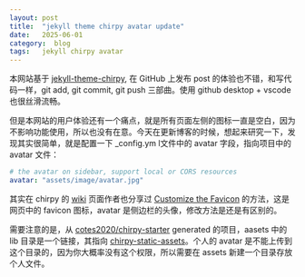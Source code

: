 ```yaml
---
layout: post
title:  "jekyll theme chirpy avatar update"
date:   2025-06-01
category:  blog
tags:   jekyll chirpy avatar
---
```


本网站基于 [jekyll-theme-chirpy](https://github.com/cotes2020/jekyll-theme-chirpy), 在 GitHub 上发布 post 的体验也不错，和写代码一样，git add, git commit, git push 三部曲。使用 github desktop + vscode 也很丝滑流畅。

但是本网站的用户体验还有一个痛点，就是所有页面左侧的图标一直是空白，因为不影响功能使用，所以也没有在意。今天在更新博客的时候，想起来研究一下，发现其实很简单，就是配置一下 _config.ym l文件中的 avatar 字段，指向项目中的 avatar 文件：

```yml
# the avatar on sidebar, support local or CORS resources
avatar: "assets/image/avatar.jpg"
```

其实在 chirpy 的 [wiki](https://github.com/cotes2020/jekyll-theme-chirpy/wiki) 页面作者也分享过 [Customize the Favicon](https://chirpy.cotes.page/posts/customize-the-favicon/) 的方法，这是网页中的 favicon 图标，avatar 是侧边栏的头像，修改方法是还是有区别的。

需要注意的是，从 [cotes2020/chirpy-starter](https://github.com/cotes2020/chirpy-starter) generated 的项目，aasets 中的 lib 目录是一个链接，其指向 [chirpy-static-assets](https://github.com/cotes2020/chirpy-static-assets)。个人的 avatar 是不能上传到这个目录的，因为你大概率没有这个权限，所以需要在 assets 新建一个目录存放个人文件。